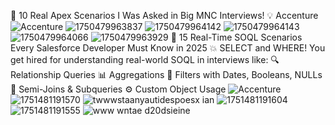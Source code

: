 🚨 10 Real Apex Scenarios I Was Asked in Big MNC Interviews!
 💡 Accenture
![Accenture](https://github.com/user-attachments/assets/b6ebda61-ede1-4a77-ad3f-ef11b2343251)
![1750479963837](https://github.com/user-attachments/assets/88f0c955-1641-4744-b42a-7be2e503b086)
![1750479964142](https://github.com/user-attachments/assets/5e2dfe23-d653-4612-afb8-9c95ff81d9cb)
![1750479964143](https://github.com/user-attachments/assets/b723cc86-0c46-482b-be5b-df5e0052f546)
![1750479964066](https://github.com/user-attachments/assets/48ad86be-33df-405a-8b32-3293050673c2)
![1750479963929](https://github.com/user-attachments/assets/101d0248-b5b6-4da8-a447-6b7590d6373a)
🚀 15 Real-Time SOQL Scenarios Every Salesforce Developer Must Know in 2025 💥
SELECT and WHERE!
You get hired for understanding real-world SOQL in interviews like:
🔍 Relationship Queries
📊 Aggregations
🧠 Filters with Dates, Booleans, NULLs
🔄 Semi-Joins & Subqueries
⚙️ Custom Object Usage
![Accenture](https://github.com/user-attachments/assets/6e3502d0-4ec8-4a27-9c6c-281de5f1a3e1)
![1751481191570](https://github.com/user-attachments/assets/13fdb87c-7d80-4221-a8d8-181903ae4e95)
![twwwstaanyautidespoesx ian](https://github.com/user-attachments/assets/a6165faf-3bb1-4a79-ad3a-8def8b02f6cb)
![1751481191604](https://github.com/user-attachments/assets/3e38fddc-bf43-4780-bc72-e4f9bde96375)
![1751481191555](https://github.com/user-attachments/assets/5ad67728-eddc-49d2-bab7-55d6cc1b4ae0)
![ www wntae d20dsieine](https://github.com/user-attachments/assets/d231cc4a-1dc7-49e1-99e9-b8db4efa5b3d)
